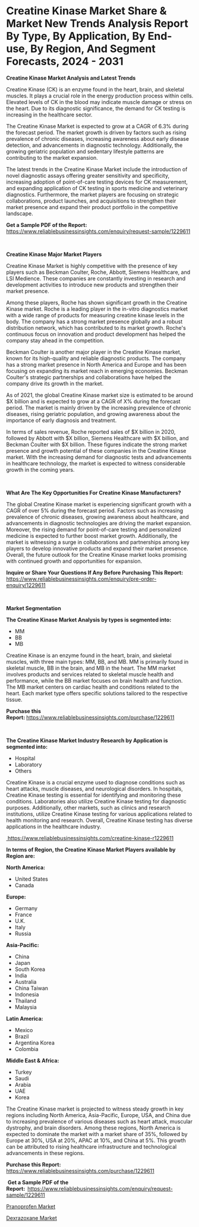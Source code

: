 <p><h1>Creatine Kinase Market Share & Market New Trends Analysis Report By Type, By Application, By End-use, By Region, And Segment Forecasts, 2024 - 2031</h1></p><p><strong>Creatine Kinase Market Analysis and Latest Trends</strong></p>
<p><p>Creatine Kinase (CK) is an enzyme found in the heart, brain, and skeletal muscles. It plays a crucial role in the energy production process within cells. Elevated levels of CK in the blood may indicate muscle damage or stress on the heart. Due to its diagnostic significance, the demand for CK testing is increasing in the healthcare sector.</p><p>The Creatine Kinase Market is expected to grow at a CAGR of 6.3% during the forecast period. The market growth is driven by factors such as rising prevalence of chronic diseases, increasing awareness about early disease detection, and advancements in diagnostic technology. Additionally, the growing geriatric population and sedentary lifestyle patterns are contributing to the market expansion.</p><p>The latest trends in the Creatine Kinase Market include the introduction of novel diagnostic assays offering greater sensitivity and specificity, increasing adoption of point-of-care testing devices for CK measurement, and expanding application of CK testing in sports medicine and veterinary diagnostics. Furthermore, the market players are focusing on strategic collaborations, product launches, and acquisitions to strengthen their market presence and expand their product portfolio in the competitive landscape.</p></p>
<p><strong>Get a Sample PDF of the Report:&nbsp;</strong> <a href="https://www.reliablebusinessinsights.com/enquiry/request-sample/1229611">https://www.reliablebusinessinsights.com/enquiry/request-sample/1229611</a></p>
<p>&nbsp;</p>
<p><strong>Creatine Kinase Major Market Players</strong></p>
<p><p>Creatine Kinase Market is highly competitive with the presence of key players such as Beckman Coulter, Roche, Abbott, Siemens Healthcare, and LSI Medience. These companies are constantly investing in research and development activities to introduce new products and strengthen their market presence.</p><p>Among these players, Roche has shown significant growth in the Creatine Kinase market. Roche is a leading player in the in-vitro diagnostics market with a wide range of products for measuring creatine kinase levels in the body. The company has a strong market presence globally and a robust distribution network, which has contributed to its market growth. Roche's continuous focus on innovation and product development has helped the company stay ahead in the competition.</p><p>Beckman Coulter is another major player in the Creatine Kinase market, known for its high-quality and reliable diagnostic products. The company has a strong market presence in North America and Europe and has been focusing on expanding its market reach in emerging economies. Beckman Coulter's strategic partnerships and collaborations have helped the company drive its growth in the market.</p><p>As of 2021, the global Creatine Kinase market size is estimated to be around $X billion and is expected to grow at a CAGR of X% during the forecast period. The market is mainly driven by the increasing prevalence of chronic diseases, rising geriatric population, and growing awareness about the importance of early diagnosis and treatment.</p><p>In terms of sales revenue, Roche reported sales of $X billion in 2020, followed by Abbott with $X billion, Siemens Healthcare with $X billion, and Beckman Coulter with $X billion. These figures indicate the strong market presence and growth potential of these companies in the Creatine Kinase market. With the increasing demand for diagnostic tests and advancements in healthcare technology, the market is expected to witness considerable growth in the coming years.</p></p>
<p>&nbsp;</p>
<p><strong>What Are The Key Opportunities For Creatine Kinase Manufacturers?</strong></p>
<p><p>The global Creatine Kinase market is experiencing significant growth with a CAGR of over 5% during the forecast period. Factors such as increasing prevalence of chronic diseases, growing awareness about healthcare, and advancements in diagnostic technologies are driving the market expansion. Moreover, the rising demand for point-of-care testing and personalized medicine is expected to further boost market growth. Additionally, the market is witnessing a surge in collaborations and partnerships among key players to develop innovative products and expand their market presence. Overall, the future outlook for the Creatine Kinase market looks promising with continued growth and opportunities for expansion.</p></p>
<p><strong>Inquire or Share Your Questions If Any Before Purchasing This Report:</strong> <a href="https://www.reliablebusinessinsights.com/enquiry/pre-order-enquiry/1229611">https://www.reliablebusinessinsights.com/enquiry/pre-order-enquiry/1229611</a></p>
<p>&nbsp;</p>
<p><strong>Market Segmentation</strong></p>
<p><strong>The Creatine Kinase Market Analysis by types is segmented into:</strong></p>
<p><ul><li>MM</li><li>BB</li><li>MB</li></ul></p>
<p><p>Creatine Kinase is an enzyme found in the heart, brain, and skeletal muscles, with three main types: MM, BB, and MB. MM is primarily found in skeletal muscle, BB in the brain, and MB in the heart. The MM market involves products and services related to skeletal muscle health and performance, while the BB market focuses on brain health and function. The MB market centers on cardiac health and conditions related to the heart. Each market type offers specific solutions tailored to the respective tissue.</p></p>
<p><strong>Purchase this Report:&nbsp;</strong><a href="https://www.reliablebusinessinsights.com/purchase/1229611">https://www.reliablebusinessinsights.com/purchase/1229611</a></p>
<p>&nbsp;</p>
<p><strong>The Creatine Kinase Market Industry Research by Application is segmented into:</strong></p>
<p><ul><li>Hospital</li><li>Laboratory</li><li>Others</li></ul></p>
<p><p>Creatine Kinase is a crucial enzyme used to diagnose conditions such as heart attacks, muscle diseases, and neurological disorders. In hospitals, Creatine Kinase testing is essential for identifying and monitoring these conditions. Laboratories also utilize Creatine Kinase testing for diagnostic purposes. Additionally, other markets, such as clinics and research institutions, utilize Creatine Kinase testing for various applications related to health monitoring and research. Overall, Creatine Kinase testing has diverse applications in the healthcare industry.</p></p>
<p><a href="https://www.reliablebusinessinsights.com/creatine-kinase-r1229611">&nbsp;https://www.reliablebusinessinsights.com/creatine-kinase-r1229611</a></p>
<p><strong>In terms of Region, the Creatine Kinase Market Players available by Region are:</strong></p>
<p>
    <p> <strong> North America: </strong>
        <ul>
            <li>United States</li>
            <li>Canada</li>
        </ul>
        </p> 
    <p> <strong> Europe: </strong>
        <ul>
            <li>Germany</li>
            <li>France</li>
            <li>U.K.</li>
            <li>Italy</li>
            <li>Russia</li>
        </ul>
        </p> 
    <p> <strong> Asia-Pacific: </strong>
        <ul>
            <li>China</li>
            <li>Japan</li>
            <li>South Korea</li>
            <li>India</li>
            <li>Australia</li>
            <li>China Taiwan</li>
            <li>Indonesia</li>
            <li>Thailand</li>
            <li>Malaysia</li>
        </ul>
        </p> 
    <p> <strong> Latin America: </strong>
        <ul>
            <li>Mexico</li>
            <li>Brazil</li>
            <li>Argentina Korea</li>
            <li>Colombia</li>
        </ul>
        </p> 
    <p> <strong> Middle East & Africa: </strong>
        <ul>
            <li>Turkey</li>
            <li>Saudi</li>
            <li>Arabia</li>
            <li>UAE</li>
            <li>Korea</li>
        </ul>
    </p>
    </p>
<p><p>The Creatine Kinase market is projected to witness steady growth in key regions including North America, Asia-Pacific, Europe, USA, and China due to increasing prevalence of various diseases such as heart attack, muscular dystrophy, and brain disorders. Among these regions, North America is expected to dominate the market with a market share of 35%, followed by Europe at 30%, USA at 20%, APAC at 10%, and China at 5%. This growth can be attributed to rising healthcare infrastructure and technological advancements in these regions.</p></p>
<p><strong>Purchase this Report: </strong><a href="https://www.reliablebusinessinsights.com/purchase/1229611">https://www.reliablebusinessinsights.com/purchase/1229611</a></p>
<p>&nbsp;<strong>Get a Sample PDF of the Report:&nbsp;&nbsp;</strong><a href="https://www.reliablebusinessinsights.com/enquiry/request-sample/1229611">https://www.reliablebusinessinsights.com/enquiry/request-sample/1229611</a></p>
<p><strong></strong></p>
<p><p><a href="https://github.com/faniayasa/Market-Research-Report-List-1/blob/main/pranoprofen-market.md">Pranoprofen Market</a></p><p><a href="https://github.com/JuliaFadel1922/Market-Research-Report-List-2/blob/main/dexrazoxane-market.md">Dexrazoxane Market</a></p></p>